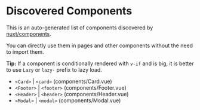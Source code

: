 # Discovered Components

This is an auto-generated list of components discovered by [nuxt/components](https://github.com/nuxt/components).

You can directly use them in pages and other components without the need to import them.

**Tip:** If a component is conditionally rendered with `v-if` and is big, it is better to use `Lazy` or `lazy-` prefix to lazy load.

- `<Card>` | `<card>` (components/Card.vue)
- `<Footer>` | `<footer>` (components/Footer.vue)
- `<Header>` | `<header>` (components/Header.vue)
- `<Modal>` | `<modal>` (components/Modal.vue)
